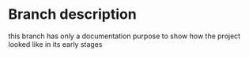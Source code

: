 # Branch description

this branch has only a documentation purpose to show how the project looked like in its early stages
 
